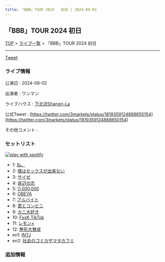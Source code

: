 ```yaml
---
title: 「BBB」TOUR 2024	初日 | 2024-08-02
---
```

## 「BBB」TOUR 2024	初日

[TOP](/setlist/) > [ライブ一覧](lives.html) > 「BBB」TOUR 2024	初日

___

<a href="https://twitter.com/share?ref_src=twsrc%5Etfw" data-text="3markets[ ]セットリスト > 「BBB」TOUR 2024	初日" class="twitter-share-button" data-via="3markets" data-hashtags="3markets" data-related="3markets" data-show-count="false">Tweet</a>

### ライブ情報

公演日
:    2024-08-02

出演者
:    ワンマン

ライブハウス
:    [下北沢Shangri-La](livehouse012.html)

公式Tweet
:    [https://twitter.com/3markets/status/1819359124888650154](https://twitter.com/3markets/status/1819359124888650154)

その他コメント
:    

### セットリスト


[![play with spotify](images/spotify-icon.png)](https://open.spotify.com/playlist/4ySMedTXemxPu6ni4el9Vj)



*  1: [ね。](song076.html)
*  2: [僕はセックスが出来ない](song006.html)
*  3: [サイゼ](song004.html)
*  4: [底辺の恋](song008.html)
*  5: [\1,000,000](song022.html)
*  6: [OBEYA](song021.html)
*  7: [アルバイト](song042.html)
*  8: [君とコンビニ](song024.html)
*  9: [カニ大好き](song079.html)
*  10: [FxxK TikTok](song082.html)
*  11: [レモン×](song003.html)
*  12: [整形大賛成](song005.html)
*  en1: [INTJ](song096.html)
*  en2: [社会のゴミカザマタカフミ](song002.html)


### 追加情報






<script async src="https://platform.twitter.com/widgets.js" charset="utf-8"></script>